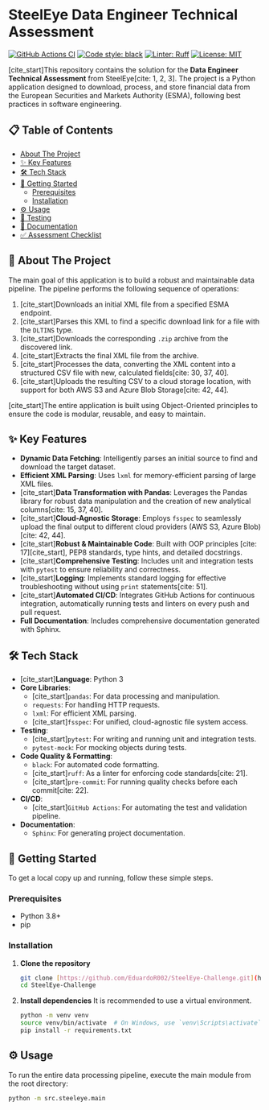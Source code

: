 # SteelEye Data Engineer Technical Assessment

[![GitHub Actions CI](https://img.shields.io/github/actions/workflow/status/EduardoR002/SteelEye-Challenge/ci.yml?style=for-the-badge&logo=githubactions&logoColor=white)](https://github.com/EduardoR002/SteelEye-Challenge/actions)
[![Code style: black](https://img.shields.io/badge/code%20style-black-000000.svg?style=for-the-badge&logo=python)](https://github.com/psf/black)
[![Linter: Ruff](https://img.shields.io/endpoint?url=https://raw.githubusercontent.com/astral-sh/ruff/main/assets/badge/v2.json&style=for-the-badge)](https://github.com/astral-sh/ruff)
[![License: MIT](https://img.shields.io/badge/License-MIT-yellow.svg?style=for-the-badge)](https://opensource.org/licenses/MIT)

[cite_start]This repository contains the solution for the **Data Engineer Technical Assessment** from SteelEye[cite: 1, 2, 3]. The project is a Python application designed to download, process, and store financial data from the European Securities and Markets Authority (ESMA), following best practices in software engineering.

## 📋 Table of Contents

- [About The Project](#-about-the-project)
- [✨ Key Features](#-key-features)
- [🛠️ Tech Stack](#️-tech-stack)
- [🚀 Getting Started](#-getting-started)
  - [Prerequisites](#prerequisites)
  - [Installation](#installation)
- [⚙️ Usage](#️-usage)
- [🧪 Testing](#-testing)
- [📖 Documentation](#-documentation)
- [✅ Assessment Checklist](#-assessment-checklist)

## 📖 About The Project

The main goal of this application is to build a robust and maintainable data pipeline. The pipeline performs the following sequence of operations:

1.  [cite_start]Downloads an initial XML file from a specified ESMA endpoint.
2.  [cite_start]Parses this XML to find a specific download link for a file with the `DLTINS` type.
3.  [cite_start]Downloads the corresponding `.zip` archive from the discovered link.
4.  [cite_start]Extracts the final XML file from the archive.
5.  [cite_start]Processes the data, converting the XML content into a structured CSV file with new, calculated fields[cite: 30, 37, 40].
6.  [cite_start]Uploads the resulting CSV to a cloud storage location, with support for both AWS S3 and Azure Blob Storage[cite: 42, 44].

[cite_start]The entire application is built using Object-Oriented principles to ensure the code is modular, reusable, and easy to maintain.

## ✨ Key Features

-   **Dynamic Data Fetching**: Intelligently parses an initial source to find and download the target dataset.
-   **Efficient XML Parsing**: Uses `lxml` for memory-efficient parsing of large XML files.
-   [cite_start]**Data Transformation with Pandas**: Leverages the Pandas library for robust data manipulation and the creation of new analytical columns[cite: 15, 37, 40].
-   [cite_start]**Cloud-Agnostic Storage**: Employs `fsspec` to seamlessly upload the final output to different cloud providers (AWS S3, Azure Blob)[cite: 42, 44].
-   [cite_start]**Robust & Maintainable Code**: Built with OOP principles [cite: 17][cite_start], PEP8 standards, type hints, and detailed docstrings.
-   [cite_start]**Comprehensive Testing**: Includes unit and integration tests with `pytest` to ensure reliability and correctness.
-   [cite_start]**Logging**: Implements standard logging for effective troubleshooting without using `print` statements[cite: 51].
-   [cite_start]**Automated CI/CD**: Integrates GitHub Actions for continuous integration, automatically running tests and linters on every push and pull request.
-   **Full Documentation**: Includes comprehensive documentation generated with Sphinx.

## 🛠️ Tech Stack

-   [cite_start]**Language**: Python 3 
-   **Core Libraries**:
    -   [cite_start]`pandas`: For data processing and manipulation.
    -   `requests`: For handling HTTP requests.
    -   `lxml`: For efficient XML parsing.
    -   [cite_start]`fsspec`: For unified, cloud-agnostic file system access.
-   **Testing**:
    -   [cite_start]`pytest`: For writing and running unit and integration tests.
    -   `pytest-mock`: For mocking objects during tests.
-   **Code Quality & Formatting**:
    -   `black`: For automated code formatting.
    -   [cite_start]`ruff`: As a linter for enforcing code standards[cite: 21].
    -   [cite_start]`pre-commit`: For running quality checks before each commit[cite: 22].
-   **CI/CD**:
    -   [cite_start]`GitHub Actions`: For automating the test and validation pipeline.
-   **Documentation**:
    -   `Sphinx`: For generating project documentation.

## 🚀 Getting Started

To get a local copy up and running, follow these simple steps.

### Prerequisites

-   Python 3.8+
-   pip

### Installation

1.  **Clone the repository**
    ```sh
    git clone [https://github.com/EduardoR002/SteelEye-Challenge.git](https://github.com/EduardoR002/SteelEye-Challenge.git)
    cd SteelEye-Challenge
    ```

2.  **Install dependencies**
    It is recommended to use a virtual environment.
    ```sh
    python -m venv venv
    source venv/bin/activate  # On Windows, use `venv\Scripts\activate`
    pip install -r requirements.txt
    ```

## ⚙️ Usage

To run the entire data processing pipeline, execute the main module from the root directory:

```sh
python -m src.steeleye.main
